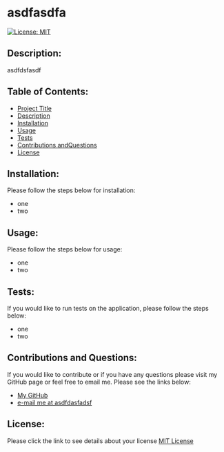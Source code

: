 
# asdfasdfa 
[![License: MIT](https://img.shields.io/badge/License-MIT-yellow.svg)](https://opensource.org/licenses/MIT) 
## Description:
  asdfdsfasdf
## Table of Contents:
  * [Project Title](#asdfasdfa)
  * [Description](##Description)
  * [Installation](##Installation)
  * [Usage](##Usage)
  * [Tests](##Tests)
  * [Contributions andQuestions](##Contributions-and-Questions)
  * [License](##License)
## Installation:
  Please follow the steps below for installation:
  * one
  * two

## Usage:
  Please follow the steps below for usage:
  * one
  * two

## Tests:
  If you would like to run tests on the application, please follow the steps below:
  * one
  * two

## Contributions and Questions:
  If you would like to contribute or if you have any questions please visit my GitHub page or feel free to email me. Please see the links below:
  * [My GitHub](https:github.com/asdfadsfasdf/)
  * [e-mail me at asdfdasfadsf](mailto:asdfdasfadsf)

## License:
  Please click the link to see details about your license
  [MIT License](https://choosealicense.com/licenses/mit/)

  